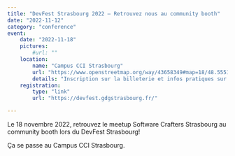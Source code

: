 ```yaml
---
title: "DevFest Strasbourg 2022 — Retrouvez nous au community booth"
date: "2022-11-12"
category: "conference"
event:
    date: "2022-11-18"
    pictures:
        #url: ""
    location:
        name: "Campus CCI Strasbourg"
        url: "https://www.openstreetmap.org/way/43658349#map=18/48.55519/7.74425&layers=N"
        details: "Inscription sur la billeterie et infos pratiques sur le site du DevFest Strasbourg."
    registration:
        type: "link"
        url: "https://devfest.gdgstrasbourg.fr/"

---
```

Le 18 novembre 2022, retrouvez le meetup Software Crafters Strasbourg au community booth lors du DevFest Strasbourg!

Ça se passe au Campus CCI Strasbourg.